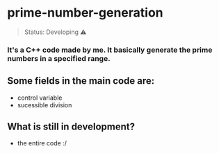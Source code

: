 
<h1>prime-number-generation</h1>

> Status: Developing ⚠️

### It's a C++ code made by me. It basically generate the prime numbers in a specified range.

## Some fields in the main code are:
+ control variable
+ sucessible division

## What is still in development?
+ the entire code :/


  

